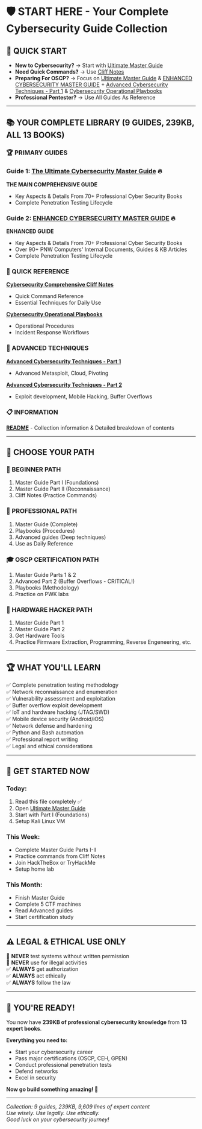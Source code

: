 # 🛡️ START HERE - Your Complete Cybersecurity Guide Collection

## 🎯 QUICK START

- **New to Cybersecurity?** → Start with [Ultimate Master Guide](ultimate_cybersecurity_master_guide.md)
- **Need Quick Commands?** → Use [Cliff Notes](cybersecurity_cliff_notes.md)
- **Preparing For OSCP?** → Focus on [Ultimate Master Guide](ultimate_cybersecurity_master_guide.md) & [ENHANCED CYBERSECURITY MASTER GUIDE](ENHANCED_MASTER_GUIDE.md) + [Advanced Cybersecurity Techniques - Part 1](advanced_techniques_supplement.md) & [Cybersecurity Operational Playbooks](cybersecurity_playbooks.md)
- **Professional Pentester?** → Use All Guides As Reference

---

## 📚 YOUR COMPLETE LIBRARY (9 GUIDES, 239KB, ALL 13 BOOKS)

### 🏆 PRIMARY GUIDES

### Guide 1: **[The Ultimate Cybersecurity Master Guide](ultimate_cybersecurity_master_guide.md)** 🔥
**THE MAIN COMPREHENSIVE GUIDE**
- Key Aspects & Details From 70+ Professional Cyber Security Books
- Complete Penetration Testing Lifecycle

### Guide 2: **[ENHANCED CYBERSECURITY MASTER GUIDE](ENHANCED_MASTER_GUIDE.md)** 🔥
**ENHANCED GUIDE**
- Key Aspects & Details From 70+ Professional Cyber Security Books
- Over 90+ PNW Computers' Internal Documents, Guides & KB Articles
- Complete Penetration Testing Lifecycle

### 📖 QUICK REFERENCE

**[Cybersecurity Comprehensive Cliff Notes](cybersecurity_cliff_notes.md)**
- Quick Command Reference
- Essential Techniques for Daily Use

**[Cybersecurity Operational Playbooks](cybersecurity_playbooks.md)**
- Operational Procedures
- Incident Response Workflows

### 🚀 ADVANCED TECHNIQUES

**[Advanced Cybersecurity Techniques - Part 1](advanced_techniques_supplement.md)**
- Advanced Metasploit, Cloud, Pivoting

**[Advanced Cybersecurity Techniques - Part 2](advanced_techniques_part2.md)**
- Exploit development, Mobile Hacking, Buffer Overflows

### 📋 INFORMATION

**[README](README.md)** - Collection information & Detailed breakdown of contents  

---

## 🎯 CHOOSE YOUR PATH

### 🌱 BEGINNER PATH
1. Master Guide Part I (Foundations)
2. Master Guide Part II (Reconnaissance)
3. Cliff Notes (Practice Commands)

### 💼 PROFESSIONAL PATH
1. Master Guide (Complete)
2. Playbooks (Procedures)
3. Advanced guides (Deep techniques)
4. Use as Daily Reference

### 🎓 OSCP CERTIFICATION PATH
1. Master Guide Parts 1 & 2
2. Advanced Part 2 (Buffer Overflows - CRITICAL!)
3. Playbooks (Methodology)
4. Practice on PWK labs

### 🔧 HARDWARE HACKER PATH
1. Master Guide Part 1
2. Master Guide Part 2
3. Get Hardware Tools
4. Practice Firmware Extraction, Programming, Reverse Engeneering, etc.

---

## 🏆 WHAT YOU'LL LEARN

✅ Complete penetration testing methodology  
✅ Network reconnaissance and enumeration  
✅ Vulnerability assessment and exploitation  
✅ Buffer overflow exploit development  
✅ IoT and hardware hacking (JTAG/SWD)  
✅ Mobile device security (Android/iOS)  
✅ Network defense and hardening  
✅ Python and Bash automation  
✅ Professional report writing  
✅ Legal and ethical considerations  

---

## 🚀 GET STARTED NOW

### Today:
1. Read this file completely ✅
2. Open [Ultimate Master Guide](ultimate_cybersecurity_master_guide.md)
3. Start with Part I (Foundations)
4. Setup Kali Linux VM

### This Week:
- Complete Master Guide Parts I-II
- Practice commands from Cliff Notes
- Join HackTheBox or TryHackMe
- Setup home lab

### This Month:
- Finish Master Guide
- Complete 5 CTF machines
- Read Advanced guides
- Start certification study

---

## ⚠️ LEGAL & ETHICAL USE ONLY

🚫 **NEVER** test systems without written permission  
🚫 **NEVER** use for illegal activities  
✅ **ALWAYS** get authorization  
✅ **ALWAYS** act ethically  
✅ **ALWAYS** follow the law  

---

## 💪 YOU'RE READY!

You now have **239KB of professional cybersecurity knowledge** from **13 expert books**.

**Everything you need to:**
- Start your cybersecurity career
- Pass major certifications (OSCP, CEH, GPEN)
- Conduct professional penetration tests
- Defend networks
- Excel in security

**Now go build something amazing! 🚀**

---

*Collection: 9 guides, 239KB, 9,609 lines of expert content*  
*Use wisely. Use legally. Use ethically.*  
*Good luck on your cybersecurity journey!*
